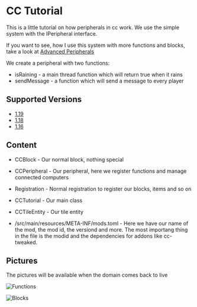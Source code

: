 # CC Tutorial
This is a little tutorial on how peripherals in cc work.
We use the simple system with the IPeripheral interface.

If you want to see, how I use this system with more functions and blocks, take a look at [Advanced Peripherals](https://github.com/Seniorendi/AdvancedPeripherals)

We create a peripheral with two functions:
* isRaining - a main thread function which will return true when it rains
* sendMessage - a function which will send a message to every player

## Supported Versions
- [1.19](https://github.com/Seniorendi/CCTutorial/tree/1.19)
- [1.18](https://github.com/Seniorendi/CCTutorial/tree/1.18)
- [1.16](https://github.com/Seniorendi/CCTutorial/tree/1.16)

## Content
* CCBlock - Our normal block, nothing special

* CCPeripheral - Our peripheral, here we register functions and manage connected computers

* Registration - Normal registration to register our blocks, items and so on

* CCTutorial - Our main class

* CCTileEntity - Our tile entity

* /src/main/resources/META-INF/mods.toml - Here we have our name of the mod, the mod id, the versiond and more. The most importang thing in the file is the modid and the dependencies for addons like cc-tweaked.

## Pictures

The pictures will be available when the domain comes back to live

![Functions](https://intelligence-modding.de/wp-content/uploads/2022/04/Bild_2022-04-06_145710.png)

![Blocks](https://intelligence-modding.de/wp-content/uploads/2022/04/Bild_2022-04-06_145748.png)
